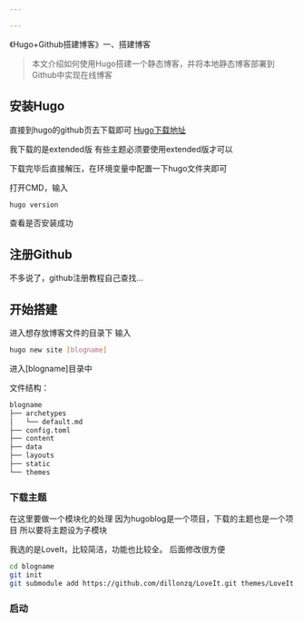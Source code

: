 ```yaml
---

---
```

《Hugo+Github搭建博客》一、搭建博客
> 本文介绍如何使用Hugo搭建一个静态博客，并将本地静态博客部署到Github中实现在线博客

## 安装Hugo
直接到hugo的github页去下载即可
<a href="https://github.com/gohugoio/hugo/releases">Hugo下载地址</a>

我下载的是extended版
有些主题必须要使用extended版才可以

下载完毕后直接解压，在环境变量中配置一下hugo文件夹即可

打开CMD，输入
```bash
hugo version
```
查看是否安装成功

## 注册Github
不多说了，github注册教程自己查找...
## 开始搭建
进入想存放博客文件的目录下
输入
```bash
hugo new site [blogname]
```

进入[blogname]目录中

文件结构：
```bash
blogname
├── archetypes
│   └── default.md
├── config.toml
├── content
├── data
├── layouts
├── static
└── themes
```
### 下载主题
在这里要做一个模块化的处理
因为hugoblog是一个项目，下载的主题也是一个项目
所以要将主题设为子模块

我选的是LoveIt，比较简洁，功能也比较全。
后面修改很方便
```bash
cd blogname
git init
git submodule add https://github.com/dillonzq/LoveIt.git themes/LoveIt
```

### 启动


